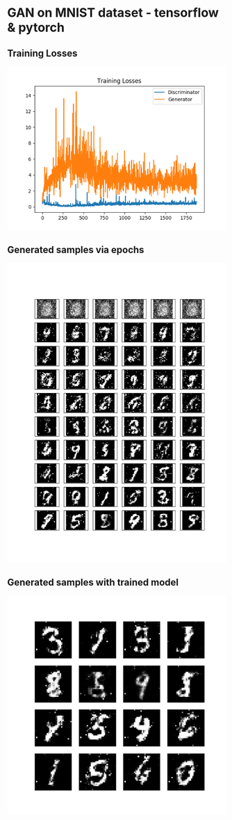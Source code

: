 # GAN on MNIST dataset - tensorflow & pytorch

## Training Losses

![training-losses](./assets/training_loss_pytorch.png)

## Generated samples via epochs

![by-epochs](./assets/generated_samples_via_epochs_pytorch.png)

## Generated samples with trained model

![by-epochs](./assets/last_generated_samples_pytorch.png)
